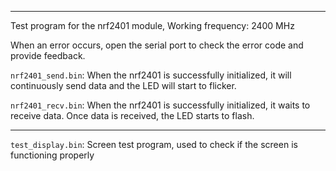 
---
Test program for the nrf2401 module, Working frequency: 2400 MHz

When an error occurs, open the serial port to check the error code and provide feedback.

`nrf2401_send.bin`: When the nrf2401 is successfully initialized, it will continuously send data and the LED will start to flicker. 

`nrf2401_recv.bin`: When the nrf2401 is successfully initialized, it waits to receive data. Once data is received, the LED starts to flash.


--- 

`test_display.bin`: Screen test program, used to check if the screen is functioning properly